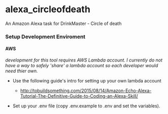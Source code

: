 # alexa_circleofdeath
An Amazon Alexa task for DrinkMaster - Circle of death

### Setup Development Enviroment
#### AWS

_development for this tool requires AWS Lambda account.  I currently do not have a way to safely 'share' a lambda account so each developer would need thier own._

- Use the following guide's intro for setting up your own lambda account
    - http://tobuildsomething.com/2015/08/14/Amazon-Echo-Alexa-Tutorial-The-Definitive-Guide-to-Coding-an-Alexa-Skill/

- Set up your .env file (copy .env.example to .env and set the variables).

